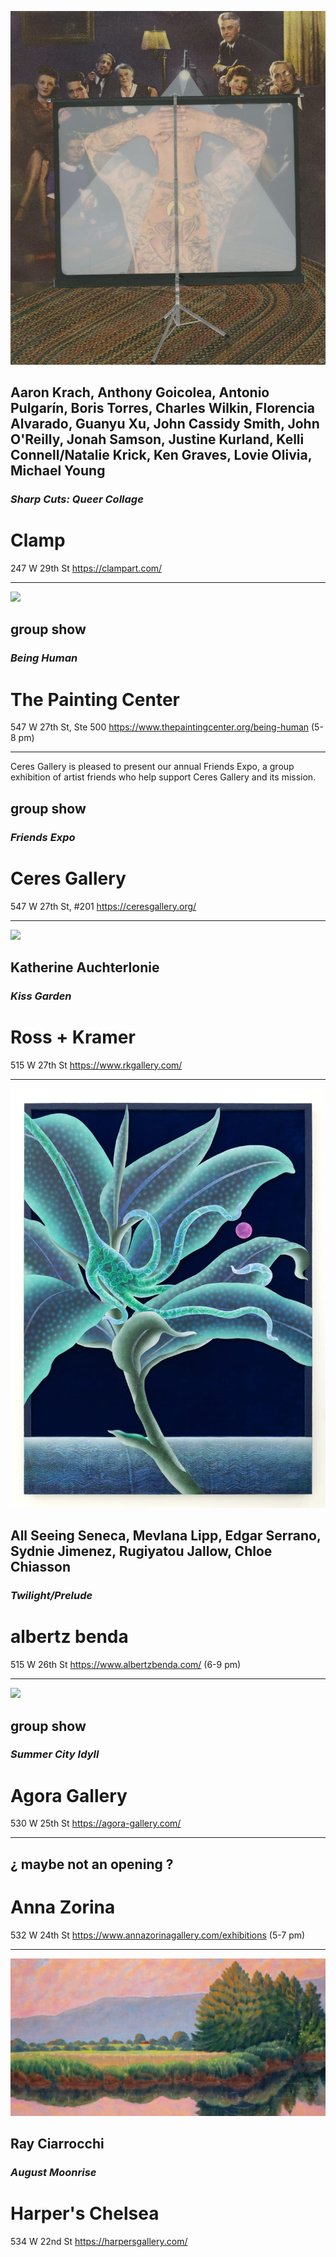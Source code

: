 ![](./attachments/Pastedimage20240718105219.png)

## Aaron Krach, Anthony Goicolea, Antonio Pulgarín, Boris Torres, Charles Wilkin, Florencia Alvarado, Guanyu Xu, John Cassidy Smith, John O'Reilly, Jonah Samson, Justine Kurland, Kelli Connell/Natalie Krick, Ken Graves, Lovie Olivia, Michael Young
### _Sharp Cuts: Queer Collage_

# Clamp
247 W 29th St
https://clampart.com/




---


![](./attachments/Pastedimage20240718110130.png)

## group show
### _Being Human_
# The Painting Center
547 W 27th St, Ste 500
https://www.thepaintingcenter.org/being-human
(5-8 pm)




---


Ceres Gallery is pleased to present our annual Friends Expo, a group exhibition of artist friends who help support Ceres Gallery and its mission.
## group show
### _Friends Expo_
# Ceres Gallery
547 W 27th St, #201
https://ceresgallery.org/




---


![](./attachments/Pastedimage20240718105614.png)

## Katherine Auchterlonie
### _Kiss Garden_
# Ross + Kramer
515 W 27th St
https://www.rkgallery.com/




---


![](./attachments/Pastedimage20240718110531.png)

## All Seeing Seneca, Mevlana Lipp, Edgar Serrano, Sydnie Jimenez, Rugiyatou Jallow, Chloe Chiasson
### _Twilight/Prelude_
# albertz benda
515 W 26th St
https://www.albertzbenda.com/
(6-9 pm)




---


![](./attachments/Pastedimage20240718110913.png)

## group show
### _Summer City Idyll_
# Agora Gallery
530 W 25th St
https://agora-gallery.com/




---

## ¿ maybe not an opening ?
# Anna Zorina
532 W 24th St
https://www.annazorinagallery.com/exhibitions
(5-7 pm)




---


![](./attachments/Pastedimage20240718105355.png)

## Ray Ciarrocchi
### _August Moonrise_

# Harper's Chelsea
534 W 22nd St
https://harpersgallery.com/



